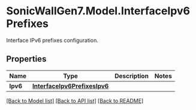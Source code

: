 # SonicWallGen7.Model.InterfaceIpv6Prefixes
Interface IPv6 prefixes configuration.

## Properties

Name | Type | Description | Notes
------------ | ------------- | ------------- | -------------
**Ipv6** | [**InterfaceIpv6PrefixesIpv6**](InterfaceIpv6PrefixesIpv6.md) |  | 

[[Back to Model list]](../README.md#documentation-for-models) [[Back to API list]](../README.md#documentation-for-api-endpoints) [[Back to README]](../README.md)

